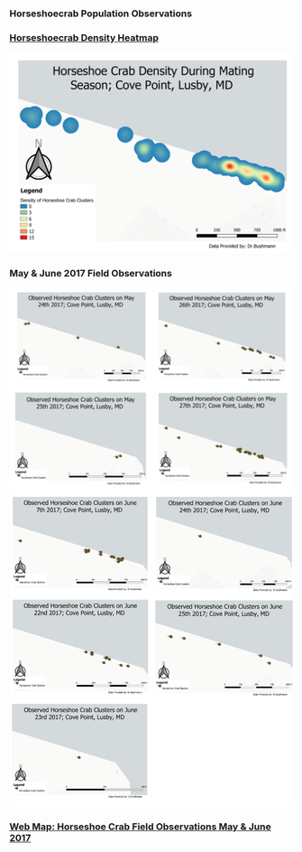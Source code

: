 ### Horseshoecrab Population Observations 

### [Horseshoecrab Density Heatmap](/fieldwork.md)
<img src="../images/CrabDensity.PNG"/>
 
### May & June 2017 Field Observations
<img src="../images/MayCrabs.PNG"/>
<img src="../images/June Crabs.PNG"/>

### [Web Map: Horseshoe Crab Field Observations May & June 2017](/NewWebMap/qgis2web_2020_04_19-15_30_31_588277)
